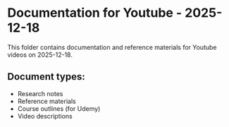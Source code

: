 # Documentation for Youtube - 2025-12-18

This folder contains documentation and reference materials for Youtube videos on 2025-12-18.

## Document types:
- Research notes
- Reference materials
- Course outlines (for Udemy)
- Video descriptions

